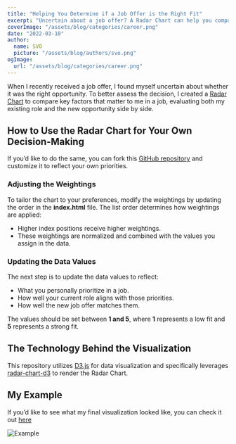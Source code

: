 ```yaml
---
title: "Helping You Determine if a Job Offer is the Right Fit"
excerpt: "Uncertain about a job offer? A Radar Chart can help you compare key factors between your current role and the new opportunity. By assigning weightings and scores, you can visualize which job aligns better with your priorities."
coverImage: "/assets/blog/categories/career.png"
date: "2022-03-10"
author:
  name: SVO
  picture: "/assets/blog/authors/svo.png"
ogImage:
  url: "/assets/blog/categories/career.png"
---
```


When I recently received a job offer, I found myself uncertain about whether it was the right opportunity. To better assess the decision, I created a [Radar Chart](https://en.wikipedia.org/wiki/Radar_chart) to compare key factors that matter to me in a job, evaluating both my existing role and the new opportunity side by side.

## How to Use the Radar Chart for Your Own Decision-Making

If you’d like to do the same, you can fork this [GitHub repository](https://github.com/svo/accept-new-job-guidance) and customize it to reflect your own priorities.

### Adjusting the Weightings

To tailor the chart to your preferences, modify the weightings by updating the order in the **index.html** file. The list order determines how weightings are applied:

- Higher index positions receive higher weightings.
- These weightings are normalized and combined with the values you assign in the data.

### Updating the Data Values

The next step is to update the data values to reflect:

- What you personally prioritize in a job.
- How well your current role aligns with those priorities.
- How well the new job offer matches them.

The values should be set between **1 and 5**, where **1** represents a low fit and **5** represents a strong fit.

## The Technology Behind the Visualization

This repository utilizes [D3.js](https://d3js.org/) for data visualization and specifically leverages [radar-chart-d3](https://github.com/tpreusse/radar-chart-d3/) to render the Radar Chart.

## My Example

If you’d like to see what my final visualization looked like, you can check it out [here](https://raw.githack.com/svo/accept-new-job-guidance/main/index.html)

![Example](/assets/blog/job-on-offer-is-the-right-one/example.png "Example")
